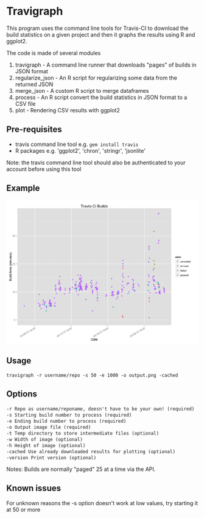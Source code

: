 Travigraph
==========

This program uses the command line tools for Travis-CI to download the build statistics on a given project
and then it graphs the results using R and ggplot2.

The code is made of several modules

1. travigraph - A command line runner that downloads "pages" of builds in JSON format
2. regularize\_json - An R script for regularizing some data from the returned JSON
3. merge\_json - A custom R script to merge dataframes
4. process - An R script convert the build statistics in JSON format to a CSV file
4. plot - Rendering CSV results with ggplot2


Pre-requisites
---------------

- travis command line tool e.g. `gem install travis`
- R packages e.g. 'ggplot2', 'chron', 'stringr', 'jsonlite'

Note: the travis command line tool should also be authenticated to your account before using this tool

Example
-------

![Image](img/output.png)

Usage
----

    travigraph -r username/repo -s 50 -e 1000 -o output.png -cached

Options
-------

    -r Repo as username/reponame, doesn't have to be your own! (required)
    -s Starting build number to process (required)
    -e Ending build number to process (required)
    -o Output image file (required)
    -t Temp directory to store intermediate files (optional)
    -w Width of image (optional)
    -h Height of image (optional)
    -cached Use already downloaded results for plotting (optional)
    -version Print version (optional)

Notes: Builds are normally "paged" 25 at a time via the API.

Known issues
-----------

For unknown reasons the -s option doesn't work at low values, try starting it at 50 or more
